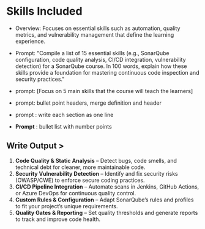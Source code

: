 # Skills Included

- Overview: Focuses on essential skills such as automation, quality metrics, and vulnerability management that define the learning experience.

- Prompt: "Compile a list of 15 essential skills (e.g., SonarQube configuration, code quality analysis, CI/CD integration, vulnerability detection) for a SonarQube course. In 100 words, explain how these skills provide a foundation for mastering continuous code inspection and security practices."

- prompt:  [Focus on 5 main skills that the course will teach the learners]
- prompt:  bullet point headers, merge definition and header
- prompt : write each section as one line 
- **Prompt** : bullet list with number points


## Write Output >

1.  **Code Quality & Static Analysis** – Detect bugs, code smells, and technical debt for cleaner, more maintainable code.
2.  **Security Vulnerability Detection** – Identify and fix security risks (OWASP/CWE) to enforce secure coding practices.
3.  **CI/CD Pipeline Integration** – Automate scans in Jenkins, GitHub Actions, or Azure DevOps for continuous quality control.
4.  **Custom Rules & Configuration** – Adapt SonarQube’s rules and profiles to fit your project’s unique requirements.
5.  **Quality Gates & Reporting** – Set quality thresholds and generate reports to track and improve code health.